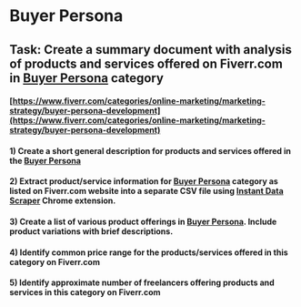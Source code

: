 # Buyer Persona
## Task: Create a summary document with analysis of products and services offered on Fiverr.com in [Buyer Persona](https://www.fiverr.com/categories/online-marketing/marketing-strategy/buyer-persona-development) category
#### [https://www.fiverr.com/categories/online-marketing/marketing-strategy/buyer-persona-development](https://www.fiverr.com/categories/online-marketing/marketing-strategy/buyer-persona-development)
#### 1) Create a short general description for products and services offered in the [Buyer Persona](https://www.fiverr.com/categories/online-marketing/marketing-strategy/buyer-persona-development)
#### 2) Extract product/service information for [Buyer Persona](https://www.fiverr.com/categories/online-marketing/marketing-strategy/buyer-persona-development) category as listed on Fiverr.com website into a separate CSV file using [Instant Data Scraper](https://chrome.google.com/webstore/detail/instant-data-scraper/ofaokhiedipichpaobibbnahnkdoiiah) Chrome extension.
#### 3) Create a list of various product offerings in [Buyer Persona](https://www.fiverr.com/categories/online-marketing/marketing-strategy/buyer-persona-development). Include product variations with brief descriptions.
#### 4) Identify common price range for the products/services offered in this category on Fiverr.com
#### 5) Identify approximate number of freelancers offering products and services in this category on Fiverr.com
